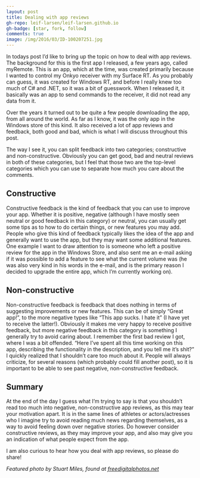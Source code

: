 ```yaml
---
layout: post
title: Dealing with app reviews
gh-repo: leif-larsen/leif-larsen.github.io
gh-badge: [star, fork, follow]
comments: true
image: /img/2016/03/ID-100207251.jpg
---
```

    
    
In todays post I’d like to bring up the topic on how to deal with app reviews. The background for this is the first app I released, a few years ago, called myRemote. This is an app, which at the time, was created primarily because I wanted to control my Onkyo receiver with my Surface RT. As you probably can guess, it was created for Windows RT, and before I really knew too much of C# and .NET, so it was a bit of guesswork. When I released it, it basically was an app to send commands to the receiver, it did not read any data from it.

Over the years it turned out to be quite a few people downloading the app, from all around the world. As far as I know, it was the only app in the Windows store of this kind. It also received a lot of app reviews and feedback, both good and bad, which is what I will discuss throughout this post.

The way I see it, you can split feedback into two categories; constructive and non-constructive. Obviously you can get good, bad and neutral reviews in both of these categories, but I feel that those two are the top-level categories which you can use to separate how much you care about the comments.


## Constructive

Constructive feedback is the kind of feedback that you can use to improve your app. Whether it is positive, negative (although I have mostly seen neutral or good feedback in this category) or neutral, you can usually get some tips as to how to do certain things, or new features you may add. People who give this kind of feedback typically likes the idea of the app and generally want to use the app, but they may want some additional features. One example I want to draw attention to is someone who left a positive review for the app in the Windows Store, and also sent me an e-mail asking if it was possible to add a feature to see what the current volume was (he was also very kind in his words in the e-mail, and is the primary reason I decided to upgrade the entire app, which I’m currently working on).


## Non-constructive

Non-constructive feedback is feedback that does nothing in terms of suggesting improvements or new features. This can be of simply “Great app!”, to the more negative types like “This app sucks. I hate it” (I have yet to receive the latter!). Obviously it makes me very happy to receive positive feedback, but more negative feedback in this category is something I generally try to avoid caring about. I remember the first bad review I got, where I was a bit offended. “Here I’ve spent all this time working on this app, describing the functionality in the description, and you tell me it’s shit?” I quickly realized that I shouldn’t care too much about it. People will always criticize, for several reasons (which probably could fill another post), so it is important to be able to see past negative, non-constructive feedback.


## Summary

At the end of the day I guess what I’m trying to say is that you shouldn’t read too much into negative, non-constructive app reviews, as this may tear your motivation apart. It is in the same lines of athletes or actors/actresses who I imagine try to avoid reading much news regarding themselves, as a way to avoid feeling down over negative stories. Do however consider constructive reviews, as they may improve your app, and also may give you an indication of what people expect from the app.

I am also curious to hear how you deal with app reviews, so please do share!

*Featured photo by Stuart Miles, found at [freedigitalphotos.net](http://www.freedigitalphotos.net/images/positives-negatives-buttons-shows-pros-and-cons-photo-p207251)*


